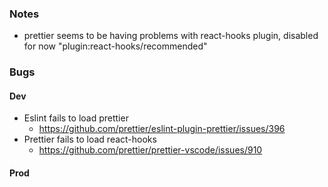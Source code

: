 ### Notes

- prettier seems to be having problems with react-hooks plugin, disabled for now
  "plugin:react-hooks/recommended"

### Bugs

#### Dev

- Eslint fails to load prettier
  - https://github.com/prettier/eslint-plugin-prettier/issues/396
- Prettier fails to load react-hooks
  - https://github.com/prettier/prettier-vscode/issues/910

#### Prod
